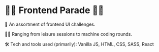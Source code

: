 # 💂‍♀️ Frontend Parade 💂‍♂️

🛒 An assortment of frontend UI challenges. 

🤹‍♀️ Ranging from leisure sessions to machine coding rounds. 

🛠 Tech and tools used (primarily): Vanilla JS, HTML, CSS, SASS, React
